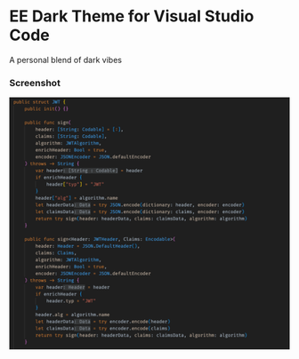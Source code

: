 # EE Dark Theme for Visual Studio Code

A personal blend of dark vibes

### Screenshot

![Theme Screenshot](https://github.com/eugeneego/vs-code-dark/blob/main/images/screenshot.png?raw=true)
